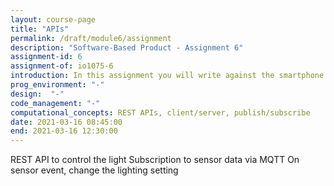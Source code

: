 ```yaml
---
layout: course-page
title: "APIs"
permalink: /draft/module6/assignment
description: "Software-Based Product - Assignment 6"
assignment-id: 6
assignment-of: io1075-6
introduction: In this assignment you will write against the smartphone app API to control the GoodNight Lamp based on smartphone data.
prog_environment: "-"
design:  "-"
code_management: "-"
computational_concepts: REST APIs, client/server, publish/subscribe
date: 2021-03-16 08:45:00
end: 2021-03-16 12:30:00
---
```


REST API to control the light
Subscription to sensor data via MQTT
On sensor event, change the lighting setting

